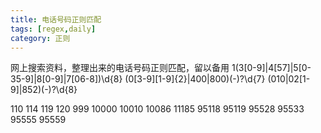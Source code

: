 ```yaml
---
title: 电话号码正则匹配
tags: [regex,daily]
category: 正则
---
```

网上搜索资料，整理出来的电话号码正则匹配，留以备用
1(3[0-9]|4[57]|5[0-35-9]|8[0-9]|7[06-8])\d{8}
(0[3-9][1-9]{2}|400|800)(-)?\d{7}
(010|02[1-9]|852)(-)?\d{8}
<!--more-->
110
114
119
120
999
10000
10010
10086
11185
95118
95119
95528
95533
95555
95559

